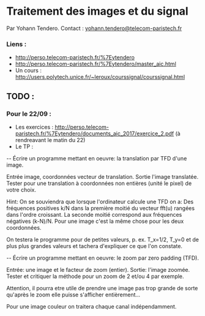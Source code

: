 # Traitement des images et du signal

Par Yohann Tendero.
Contact : yohann.tendero@telecom-paristech.fr

### Liens :

- http://perso.telecom-paristech.fr/%7Eytendero
- http://perso.telecom-paristech.fr/%7Eytendero/master_aic.html
- Un cours : http://users.polytech.unice.fr/~leroux/courssignal/courssignal.html

## TODO :

### Pour le 22/09 :

- Les exercices : http://perso.telecom-paristech.fr/%7Eytendero/documents_aic_2017/exercice_2.pdf (à rendreavant le matin du 22)
- Le TP : 

-- Écrire un programme mettant en oeuvre: la translation par TFD d'une image.

Entrée image, coordonnées vecteur de translation. Sortie l'image translatée.
Tester pour une translation à coordonnées non entières (unité le pixel) de votre choix.

Hint: On se souviendra que lorsque l'ordinateur calcule une TFD on a: Des fréquences positives k/N dans la première moitié du vecteur fft(u) rangées dans l'ordre croissant. La seconde moitié correspond aux fréquences négatives (k-N)/N.  Pour une image c'est la même chose pour les deux coordonnées.

On testera le programme pour de petites valeurs, p. ex. T_x=1/2, T_y=0 et de plus plus grandes valeurs et tachera d'expliquer ce que l'on constate.

-- Écrire un programme mettant en oeuvre: le zoom par zero padding (TFD).

Entrée: une image et le facteur de zoom (entier). Sortie: l'image zoomée. Tester et critiquer la méthode pour un zoom de 2 et/ou 4 par exemple.

Attention, il pourra etre utile de prendre une image pas trop grande de sorte qu'après le zoom elle puisse s'afficher entièrement...

Pour une image couleur on traitera chaque canal indépendamment.


